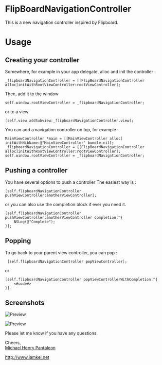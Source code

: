 FlipBoardNavigationController
=============================

This is a new navigation controller inspired by Flipboard.


# Usage

## Creating your controller
Somewhere, for example in your app delegate, alloc and init the controller :

    _flipboardNavigationController = [[FlipBoardNavigationController alloc]initWithRootViewController:rootViewController];

Then, add it to the window

	self.window.rootViewController = _flipboardNavigationController;

or to a view 

	[self.view addSubview:_flipboardNavigationController.view];
	

You can add a navigation controller on top, for example : 

	MainViewController *main = [[MainViewController alloc] initWithNibName:@"MainViewController" bundle:nil];
    _flipboardNavigationController = [[FlipBoardNavigationController alloc]initWithRootViewController:rootViewController];
    self.window.rootViewController = _flipboardNavigationController;
    
## Pushing a controller
You have several options to push a controller
The easiest way is : 

	[self.flipboardNavigationController pushViewController:anotherViewController];

or you can also use the completion block if ever you need it.

	[self.flipboardNavigationController pushViewController:anotherViewController completion:^{
        NSLog(@"Complete");
    }];


## Popping
To go back to your parent view controller, you can pop :

	 [self.flipboardNavigationController popViewController];

or 

	[self.flipboardNavigationController popViewControllerWithCompletion:^{
        <#code#>
    }].


## Screenshots
![Preview](http://i1102.photobucket.com/albums/g447/michaelhenry119/iOSSimulatorScreenshotMay22013123026AM_zps6ec41d74.png)

![Preview](http://i1102.photobucket.com/albums/g447/michaelhenry119/iOSSimulatorScreenshotMay22013124719AM_zpsf0c95e63.png)




Please let me know if you have any questions. 

Cheers,  
[Michael Henry Pantaleon](http://www.iamkel.net)
  
http://www.iamkel.net